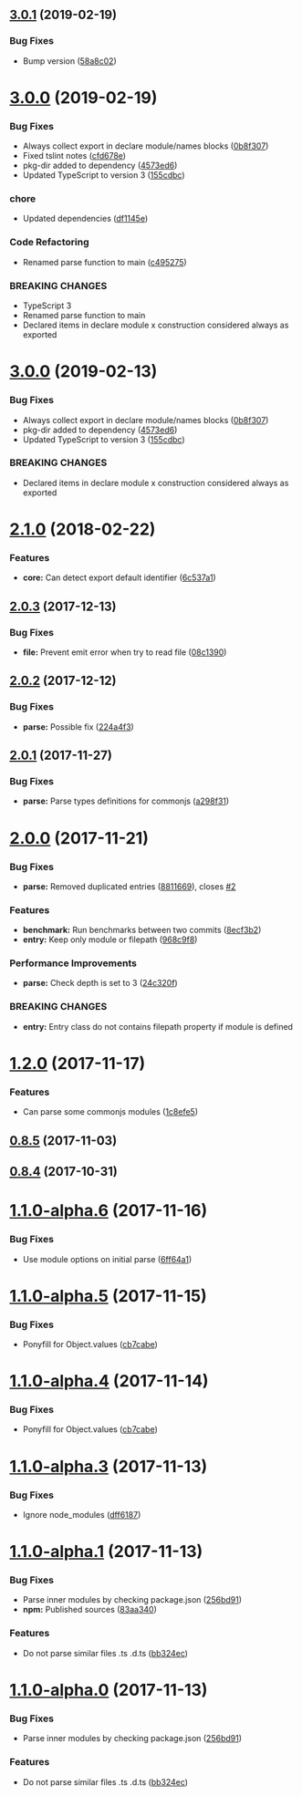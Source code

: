 ## [3.0.1](https://github.com/unlight/esm-exports/compare/v3.0.0...v3.0.1) (2019-02-19)


### Bug Fixes

* Bump version ([58a8c02](https://github.com/unlight/esm-exports/commit/58a8c02))

# [3.0.0](https://github.com/unlight/esm-exports/compare/v2.3.1...v3.0.0) (2019-02-19)


### Bug Fixes

* Always collect export in declare module/names blocks ([0b8f307](https://github.com/unlight/esm-exports/commit/0b8f307))
* Fixed tslint notes ([cfd678e](https://github.com/unlight/esm-exports/commit/cfd678e))
* pkg-dir added to dependency ([4573ed6](https://github.com/unlight/esm-exports/commit/4573ed6))
* Updated TypeScript to version 3 ([155cdbc](https://github.com/unlight/esm-exports/commit/155cdbc))


### chore

* Updated dependencies ([df1145e](https://github.com/unlight/esm-exports/commit/df1145e))


### Code Refactoring

* Renamed parse function to main ([c495275](https://github.com/unlight/esm-exports/commit/c495275))


### BREAKING CHANGES

* TypeScript 3
* Renamed parse function to main
* Declared items in declare module x construction considered always as exported

# [3.0.0](https://github.com/unlight/esm-exports/compare/v2.3.1...v3.0.0) (2019-02-13)


### Bug Fixes

* Always collect export in declare module/names blocks ([0b8f307](https://github.com/unlight/esm-exports/commit/0b8f307))
* pkg-dir added to dependency ([4573ed6](https://github.com/unlight/esm-exports/commit/4573ed6))
* Updated TypeScript to version 3 ([155cdbc](https://github.com/unlight/esm-exports/commit/155cdbc))


### BREAKING CHANGES

* Declared items in declare module x construction considered always as exported

<a name="2.1.0"></a>
# [2.1.0](https://github.com/unlight/esm-exports/compare/v2.0.3...v2.1.0) (2018-02-22)


### Features

* **core:** Can detect export default identifier ([6c537a1](https://github.com/unlight/esm-exports/commit/6c537a1))



<a name="2.0.3"></a>
## [2.0.3](https://github.com/unlight/typescript-exports/compare/v2.0.2...v2.0.3) (2017-12-13)


### Bug Fixes

* **file:** Prevent emit error when try to read file ([08c1390](https://github.com/unlight/typescript-exports/commit/08c1390))



<a name="2.0.2"></a>
## [2.0.2](https://github.com/unlight/typescript-exports/compare/v2.0.1...v2.0.2) (2017-12-12)


### Bug Fixes

* **parse:** Possible fix ([224a4f3](https://github.com/unlight/typescript-exports/commit/224a4f3))



<a name="2.0.1"></a>
## [2.0.1](https://github.com/unlight/typescript-exports/compare/v2.0.0...v2.0.1) (2017-11-27)


### Bug Fixes

* **parse:** Parse types definitions for commonjs ([a298f31](https://github.com/unlight/typescript-exports/commit/a298f31))



<a name="2.0.0"></a>
# [2.0.0](https://github.com/unlight/typescript-exports/compare/v1.2.0...v2.0.0) (2017-11-21)


### Bug Fixes

* **parse:** Removed duplicated entries ([8811669](https://github.com/unlight/typescript-exports/commit/8811669)), closes [#2](https://github.com/unlight/typescript-exports/issues/2)


### Features

* **benchmark:** Run benchmarks between two commits ([8ecf3b2](https://github.com/unlight/typescript-exports/commit/8ecf3b2))
* **entry:** Keep only module or filepath ([968c9f8](https://github.com/unlight/typescript-exports/commit/968c9f8))


### Performance Improvements

* **parse:** Check depth is set to 3 ([24c320f](https://github.com/unlight/typescript-exports/commit/24c320f))


### BREAKING CHANGES

* **entry:** Entry class do not contains filepath property if module is defined



<a name="1.2.0"></a>
# [1.2.0](https://github.com/unlight/typescript-exports/compare/v1.1.0-alpha.6...v1.2.0) (2017-11-17)


### Features

* Can parse some commonjs modules ([1c8efe5](https://github.com/unlight/typescript-exports/commit/1c8efe5))



<a name="0.8.5"></a>
## [0.8.5](https://github.com/unlight/typescript-exports/compare/v0.8.4...v0.8.5) (2017-11-03)



<a name="0.8.4"></a>
## [0.8.4](https://github.com/unlight/typescript-exports/compare/v0.8.3...v0.8.4) (2017-10-31)



<a name="1.1.0-alpha.6"></a>
# [1.1.0-alpha.6](https://github.com/unlight/typescript-exports/compare/v1.1.0-alpha.5...v1.1.0-alpha.6) (2017-11-16)


### Bug Fixes

* Use module options on initial parse ([6ff64a1](https://github.com/unlight/typescript-exports/commit/6ff64a1))



<a name="1.1.0-alpha.5"></a>
# [1.1.0-alpha.5](https://github.com/unlight/typescript-exports/compare/v1.1.0-alpha.3...v1.1.0-alpha.5) (2017-11-15)


### Bug Fixes

* Ponyfill for Object.values ([cb7cabe](https://github.com/unlight/typescript-exports/commit/cb7cabe))



<a name="1.1.0-alpha.4"></a>
# [1.1.0-alpha.4](https://github.com/unlight/typescript-exports/compare/v1.1.0-alpha.3...v1.1.0-alpha.4) (2017-11-14)


### Bug Fixes

* Ponyfill for Object.values ([cb7cabe](https://github.com/unlight/typescript-exports/commit/cb7cabe))



<a name="1.1.0-alpha.3"></a>
# [1.1.0-alpha.3](https://github.com/unlight/typescript-exports/compare/v1.1.0-alpha.2...v1.1.0-alpha.3) (2017-11-13)


### Bug Fixes

* Ignore node_modules ([dff6187](https://github.com/unlight/typescript-exports/commit/dff6187))

<a name="1.1.0-alpha.1"></a>
# [1.1.0-alpha.1](https://github.com/unlight/typescript-exports/compare/v0.8.3...v1.1.0-alpha.1) (2017-11-13)


### Bug Fixes

* Parse inner modules by checking package.json ([256bd91](https://github.com/unlight/typescript-exports/commit/256bd91))
* **npm:** Published sources ([83aa340](https://github.com/unlight/typescript-exports/commit/83aa340))


### Features

* Do not parse similar files .ts .d.ts ([bb324ec](https://github.com/unlight/typescript-exports/commit/bb324ec))



<a name="1.1.0-alpha.0"></a>
# [1.1.0-alpha.0](https://github.com/unlight/typescript-exports/compare/v0.8.3...v1.1.0-alpha.0) (2017-11-13)


### Bug Fixes

* Parse inner modules by checking package.json ([256bd91](https://github.com/unlight/typescript-exports/commit/256bd91))


### Features

* Do not parse similar files .ts .d.ts ([bb324ec](https://github.com/unlight/typescript-exports/commit/bb324ec))
